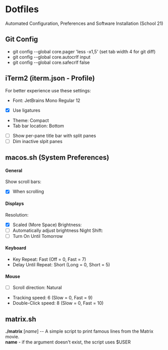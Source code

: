 # Dotfiles
Automated Configuration, Preferences and Software Installation (School 21)

## Git Config
- git config --global core.pager 'less -x1,5' (set tab width 4 for git diff)
- git config --global core.autocrlf input
- git config --global core.safecrlf false

## iTerm2 (iterm.json - Profile)
For better experience use these settings:
- Font: JetBrains Mono Regular 12
- [x] Use ligatures
- Theme: Compact
- Tab bar location: Bottom
- [ ] Show per-pane title bar with split panes
- [ ] Dim inactive slpit panes

## macos.sh (System Preferences)
#### General
Show scroll bars:
- [x] When scrolling
#### Displays
Resolution:
- [x] Scaled (More Space)
Brightness:
- [ ] Automatically adjust brightness
Night Shift:
- [ ] Turn On Until Tomorrow
#### Keyboard
- Key Repeat: Fast (Off = 0, Fast = 7)
- Delay Until Repeat: Short (Long = 0, Short = 5)
#### Mouse
- [ ] Scroll direction: Natural
- Tracking speed: 6 (Slow = 0, Fast = 9)
- Double-Click speed: 8 (Slow = 0, Fast = 10)

## matrix.sh
**./matrix** [_name_] -- A simple script to print famous lines from the Matrix
movie.<br>
**name** - if the argument doesn't exist, the script uses $USER
